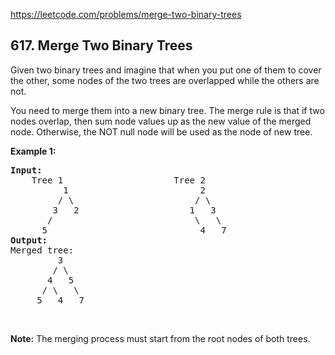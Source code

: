https://leetcode.com/problems/merge-two-binary-trees

## 617. Merge Two Binary Trees

<div><p>Given two binary trees and imagine that when you put one of them to cover the other, some nodes of the two trees are overlapped while the others are not.</p>
<p>You need to merge them into a new binary tree. The merge rule is that if two nodes overlap, then sum node values up as the new value of the merged node. Otherwise, the NOT null node will be used as the node of new tree.</p>
<p><b>Example 1:</b></p>
<pre><b>Input:</b> 
	Tree 1                     Tree 2                  
          1                         2                             
         / \                       / \                            
        3   2                     1   3                        
       /                           \   \                      
      5                             4   7                  
<b>Output:</b> 
Merged tree:
	     3
	    / \
	   4   5
	  / \   \ 
	 5   4   7
</pre>
<p> </p>
<p><b>Note:</b> The merging process must start from the root nodes of both trees.</p>
</div>
